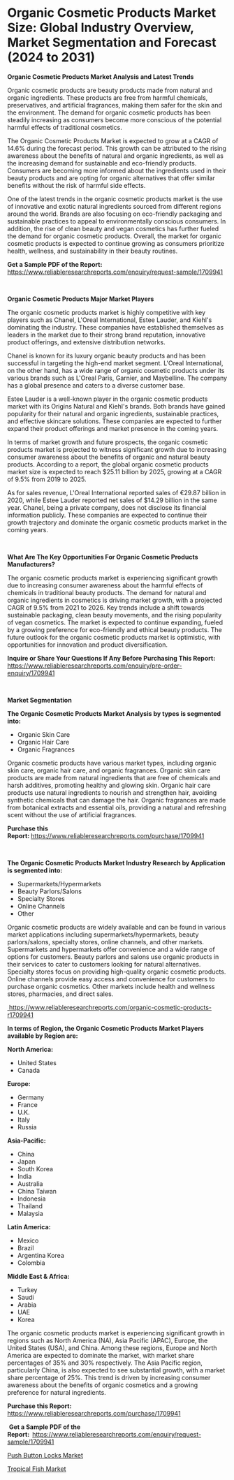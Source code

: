 <p><h1>Organic Cosmetic Products Market Size: Global Industry Overview, Market Segmentation and Forecast (2024 to 2031)</h1></p><p><strong>Organic Cosmetic Products Market Analysis and Latest Trends</strong></p>
<p><p>Organic cosmetic products are beauty products made from natural and organic ingredients. These products are free from harmful chemicals, preservatives, and artificial fragrances, making them safer for the skin and the environment. The demand for organic cosmetic products has been steadily increasing as consumers become more conscious of the potential harmful effects of traditional cosmetics.</p><p>The Organic Cosmetic Products Market is expected to grow at a CAGR of 14.6% during the forecast period. This growth can be attributed to the rising awareness about the benefits of natural and organic ingredients, as well as the increasing demand for sustainable and eco-friendly products. Consumers are becoming more informed about the ingredients used in their beauty products and are opting for organic alternatives that offer similar benefits without the risk of harmful side effects.</p><p>One of the latest trends in the organic cosmetic products market is the use of innovative and exotic natural ingredients sourced from different regions around the world. Brands are also focusing on eco-friendly packaging and sustainable practices to appeal to environmentally conscious consumers. In addition, the rise of clean beauty and vegan cosmetics has further fueled the demand for organic cosmetic products. Overall, the market for organic cosmetic products is expected to continue growing as consumers prioritize health, wellness, and sustainability in their beauty routines.</p></p>
<p><strong>Get a Sample PDF of the Report:&nbsp;</strong> <a href="https://www.reliableresearchreports.com/enquiry/request-sample/1709941">https://www.reliableresearchreports.com/enquiry/request-sample/1709941</a></p>
<p>&nbsp;</p>
<p><strong>Organic Cosmetic Products Major Market Players</strong></p>
<p><p>The organic cosmetic products market is highly competitive with key players such as Chanel, L'Oreal International, Estee Lauder, and Kiehl's dominating the industry. These companies have established themselves as leaders in the market due to their strong brand reputation, innovative product offerings, and extensive distribution networks.</p><p>Chanel is known for its luxury organic beauty products and has been successful in targeting the high-end market segment. L'Oreal International, on the other hand, has a wide range of organic cosmetic products under its various brands such as L'Oreal Paris, Garnier, and Maybelline. The company has a global presence and caters to a diverse customer base.</p><p>Estee Lauder is a well-known player in the organic cosmetic products market with its Origins Natural and Kiehl's brands. Both brands have gained popularity for their natural and organic ingredients, sustainable practices, and effective skincare solutions. These companies are expected to further expand their product offerings and market presence in the coming years.</p><p>In terms of market growth and future prospects, the organic cosmetic products market is projected to witness significant growth due to increasing consumer awareness about the benefits of organic and natural beauty products. According to a report, the global organic cosmetic products market size is expected to reach $25.11 billion by 2025, growing at a CAGR of 9.5% from 2019 to 2025.</p><p>As for sales revenue, L'Oreal International reported sales of €29.87 billion in 2020, while Estee Lauder reported net sales of $14.29 billion in the same year. Chanel, being a private company, does not disclose its financial information publicly. These companies are expected to continue their growth trajectory and dominate the organic cosmetic products market in the coming years.</p></p>
<p>&nbsp;</p>
<p><strong>What Are The Key Opportunities For Organic Cosmetic Products Manufacturers?</strong></p>
<p><p>The organic cosmetic products market is experiencing significant growth due to increasing consumer awareness about the harmful effects of chemicals in traditional beauty products. The demand for natural and organic ingredients in cosmetics is driving market growth, with a projected CAGR of 9.5% from 2021 to 2026. Key trends include a shift towards sustainable packaging, clean beauty movements, and the rising popularity of vegan cosmetics. The market is expected to continue expanding, fueled by a growing preference for eco-friendly and ethical beauty products. The future outlook for the organic cosmetic products market is optimistic, with opportunities for innovation and product diversification.</p></p>
<p><strong>Inquire or Share Your Questions If Any Before Purchasing This Report:</strong> <a href="https://www.reliableresearchreports.com/enquiry/pre-order-enquiry/1709941">https://www.reliableresearchreports.com/enquiry/pre-order-enquiry/1709941</a></p>
<p>&nbsp;</p>
<p><strong>Market Segmentation</strong></p>
<p><strong>The Organic Cosmetic Products Market Analysis by types is segmented into:</strong></p>
<p><ul><li>Organic Skin Care</li><li>Organic Hair Care</li><li>Organic Fragrances</li></ul></p>
<p><p>Organic cosmetic products have various market types, including organic skin care, organic hair care, and organic fragrances. Organic skin care products are made from natural ingredients that are free of chemicals and harsh additives, promoting healthy and glowing skin. Organic hair care products use natural ingredients to nourish and strengthen hair, avoiding synthetic chemicals that can damage the hair. Organic fragrances are made from botanical extracts and essential oils, providing a natural and refreshing scent without the use of artificial fragrances.</p></p>
<p><strong>Purchase this Report:&nbsp;</strong><a href="https://www.reliableresearchreports.com/purchase/1709941">https://www.reliableresearchreports.com/purchase/1709941</a></p>
<p>&nbsp;</p>
<p><strong>The Organic Cosmetic Products Market Industry Research by Application is segmented into:</strong></p>
<p><ul><li>Supermarkets/Hypermarkets</li><li>Beauty Parlors/Salons</li><li>Specialty Stores</li><li>Online Channels</li><li>Other</li></ul></p>
<p><p>Organic cosmetic products are widely available and can be found in various market applications including supermarkets/hypermarkets, beauty parlors/salons, specialty stores, online channels, and other markets. Supermarkets and hypermarkets offer convenience and a wide range of options for customers. Beauty parlors and salons use organic products in their services to cater to customers looking for natural alternatives. Specialty stores focus on providing high-quality organic cosmetic products. Online channels provide easy access and convenience for customers to purchase organic cosmetics. Other markets include health and wellness stores, pharmacies, and direct sales.</p></p>
<p><a href="https://www.reliableresearchreports.com/organic-cosmetic-products-r1709941">&nbsp;https://www.reliableresearchreports.com/organic-cosmetic-products-r1709941</a></p>
<p><strong>In terms of Region, the Organic Cosmetic Products Market Players available by Region are:</strong></p>
<p>
    <p> <strong> North America: </strong>
        <ul>
            <li>United States</li>
            <li>Canada</li>
        </ul>
        </p> 
    <p> <strong> Europe: </strong>
        <ul>
            <li>Germany</li>
            <li>France</li>
            <li>U.K.</li>
            <li>Italy</li>
            <li>Russia</li>
        </ul>
        </p> 
    <p> <strong> Asia-Pacific: </strong>
        <ul>
            <li>China</li>
            <li>Japan</li>
            <li>South Korea</li>
            <li>India</li>
            <li>Australia</li>
            <li>China Taiwan</li>
            <li>Indonesia</li>
            <li>Thailand</li>
            <li>Malaysia</li>
        </ul>
        </p> 
    <p> <strong> Latin America: </strong>
        <ul>
            <li>Mexico</li>
            <li>Brazil</li>
            <li>Argentina Korea</li>
            <li>Colombia</li>
        </ul>
        </p> 
    <p> <strong> Middle East & Africa: </strong>
        <ul>
            <li>Turkey</li>
            <li>Saudi</li>
            <li>Arabia</li>
            <li>UAE</li>
            <li>Korea</li>
        </ul>
    </p>
    </p>
<p><p>The organic cosmetic products market is experiencing significant growth in regions such as North America (NA), Asia Pacific (APAC), Europe, the United States (USA), and China. Among these regions, Europe and North America are expected to dominate the market, with market share percentages of 35% and 30% respectively. The Asia Pacific region, particularly China, is also expected to see substantial growth, with a market share percentage of 25%. This trend is driven by increasing consumer awareness about the benefits of organic cosmetics and a growing preference for natural ingredients.</p></p>
<p><strong>Purchase this Report: </strong><a href="https://www.reliableresearchreports.com/purchase/1709941">https://www.reliableresearchreports.com/purchase/1709941</a></p>
<p>&nbsp;<strong>Get a Sample PDF of the Report:&nbsp;&nbsp;</strong><a href="https://www.reliableresearchreports.com/enquiry/request-sample/1709941">https://www.reliableresearchreports.com/enquiry/request-sample/1709941</a></p>
<p><strong></strong></p>
<p><p><a href="https://github.com/topanyudistiraadinugraha/Market-Research-Report-List-1/blob/main/push-button-locks-market.md">Push Button Locks Market</a></p><p><a href="https://view.publitas.com/reportprime-1/tropical-fish-market-a-global-and-regional-analysis-focus-on-end-user-product-and-region-analysis-and-forecast-2024-2031/">Tropical Fish Market</a></p></p>